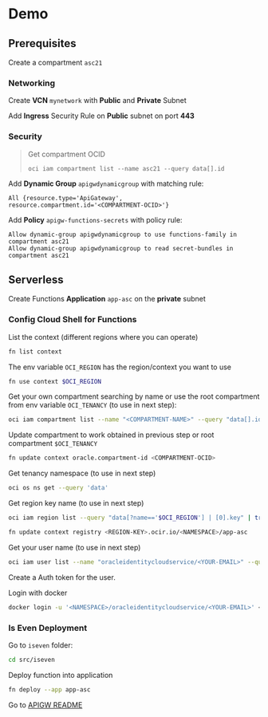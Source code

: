 # Demo

## Prerequisites

Create a compartment `asc21`

### Networking

Create **VCN** `mynetwork` with **Public** and **Private** Subnet

Add **Ingress** Security Rule on **Public** subnet on port **443**

### Security

> Get compartment OCID
> ```
> oci iam compartment list --name asc21 --query data[].id
> ```

Add **Dynamic Group** `apigwdynamicgroup` with matching rule:
```
All {resource.type='ApiGateway', resource.compartment.id='<COMPARTMENT-OCID>'}
```

Add **Policy** `apigw-functions-secrets` with policy rule:
```
Allow dynamic-group apigwdynamicgroup to use functions-family in compartment asc21
Allow dynamic-group apigwdynamicgroup to read secret-bundles in compartment asc21
```

## Serverless

Create Functions **Application** `app-asc` on the **private** subnet

### Config Cloud Shell for Functions

List the context (different regions where you can operate)
```bash
fn list context
```

The env variable `OCI_REGION` has the region/context you want to use
```bash
fn use context $OCI_REGION
```

Get your own compartment searching by name or use the root compartment from env variable `OCI_TENANCY` (to use in next step):
```bash
oci iam compartment list --name "<COMPARTMENT-NAME>" --query "data[].id"
```

Update compartment to work obtained in previous step or root compartment `$OCI_TENANCY`
```bash
fn update context oracle.compartment-id <COMPARTMENT-OCID>
```

Get tenancy namespace (to use in next step)
```bash
oci os ns get --query 'data'
```

Get region key name (to use in next step)
```bash
oci iam region list --query "data[?name=='$OCI_REGION'] | [0].key" | tr [:upper:] [:lower:] | tr -d '" '
```

```bash
fn update context registry <REGION-KEY>.ocir.io/<NAMESPACE>/app-asc
```

Get your user name (to use in next step)
```bash
oci iam user list --name "oracleidentitycloudservice/<YOUR-EMAIL>" --query "data[].name"
```

Create a Auth token for the user.

Login with docker
```bash
docker login -u '<NAMESPACE>/oracleidentitycloudservice/<YOUR-EMAIL>' <REGION-KEY>.ocir.io
```

### Is Even Deployment

Go to `iseven` folder:
```bash
cd src/iseven
```

Deploy function into application
```bash
fn deploy --app app-asc
```

Go to [APIGW README](apigw/README.md)